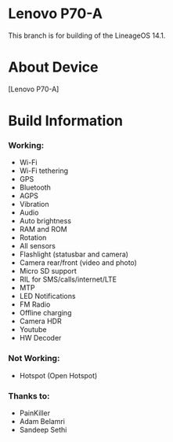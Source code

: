 Lenovo P70-A
==============

This branch is for building of the LineageOS 14.1.

# About Device

[Lenovo P70-A]

# Build Information

### Working:
 * Wi-Fi
 * Wi-Fi tethering
 * GPS
 * Bluetooth
 * AGPS
 * Vibration
 * Audio
 * Auto brightness
 * RAM and ROM
 * Rotation
 * All sensors
 * Flashlight (statusbar and camera)
 * Camera rear/front (video and photo)
 * Micro SD support
 * RIL for SMS/calls/internet/LTE 
 * MTP 
 * LED Notifications
 * FM Radio
 * Offline charging
 * Camera HDR
 * Youtube
 * HW Decoder

### Not Working:
* Hotspot (Open Hotspot)

### Thanks to:
 * PainKiller
 * Adam Belamri
 * Sandeep Sethi
